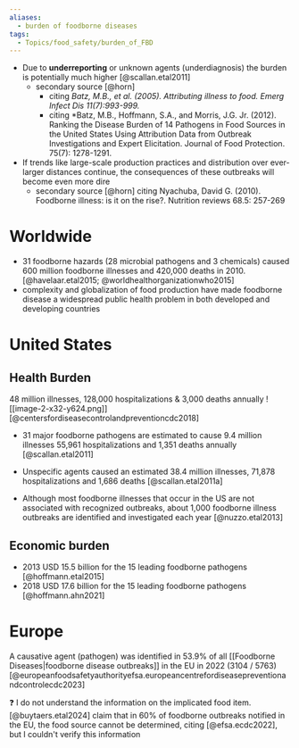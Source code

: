 ```yaml
---
aliases:
  - burden of foodborne diseases
tags:
  - Topics/food_safety/burden_of_FBD
---
```

- Due to **underreporting** or unknown agents (underdiagnosis) the burden is potentially much higher [@scallan.etal2011]
	- secondary source [@horn]
		- citing *Batz, M.B., et al. (2005). Attributing illness to food. Emerg Infect Dis 11(7):993-999.*
		- citing *Batz, M.B., Hoffmann, S.A., and Morris, J.G. Jr. (2012). Ranking the Disease Burden of 14 Pathogens in Food Sources in the United States Using Attribution Data from Outbreak Investigations and Expert Elicitation. Journal of Food Protection. 75(7): 1278-1291.
- If trends like large-scale production practices and distribution over ever-larger distances continue, the consequences of these outbreaks will become even more dire
	- secondary source [@horn] citing Nyachuba, David G. (2010). Foodborne illness: is it on the rise?. Nutrition reviews 68.5: 257-269
# Worldwide
- 31 foodborne hazards (28 microbial pathogens and 3 chemicals) caused 600 million foodborne illnesses and 420,000 deaths in 2010. 
  [@havelaar.etal2015; @worldhealthorganizationwho2015] 
- complexity and globalization of food production have made foodborne disease a widespread public health problem in both developed and developing countries 

# United States
## Health Burden
48 million illnesses, 128,000 hospitalizations & 3,000 deaths annually
![[image-2-x32-y624.png]]
[@centersfordiseasecontrolandpreventioncdc2018]
- 31 major foodborne pathogens are estimated to cause 9.4 million illnesses 55,961 hospitalizations and 1,351 deaths annually [@scallan.etal2011]
- Unspecific agents caused an estimated 38.4 million illnesses, 71,878 hospitalizations and 1,686 deaths [@scallan.etal2011a]

- Although most foodborne illnesses that occur in the US are not associated with recognized outbreaks, about 1,000 foodborne illness outbreaks are identified and investigated each year [@nuzzo.etal2013]
## Economic burden
- 2013 USD 15.5 billion for the 15 leading foodborne pathogens [@hoffmann.etal2015] 
- 2018 USD 17.6 billion for the 15 leading foodborne pathogens [@hoffmann.ahn2021]

# Europe
A causative agent (pathogen) was identified in 53.9% of all [[Foodborne Diseases|foodborne disease outbreaks]] in the EU in 2022 (3104 / 5763) [@europeanfoodsafetyauthorityefsa.europeancentrefordiseasepreventionandcontrolecdc2023]

❓ I do not understand the information on the implicated food item. [@buytaers.etal2024] claim that in 60% of foodborne outbreaks notified in the EU, the food source cannot be determined, citing [@efsa.ecdc2022], but I couldn't verify this information 
